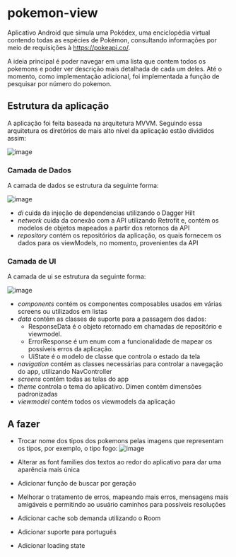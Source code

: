 # pokemon-view
Aplicativo Android que simula uma Pokédex, uma enciclopédia virtual contendo todas as espécies de Pokémon, consultando informações por meio de requisições à https://pokeapi.co/.

A ideia principal é poder navegar em uma lista que contem todos os pokemons e poder ver descrição mais detalhada de cada um deles. Até o momento, como implementação adicional, foi implementada a função de pesquisar por número do pokemon.

## Estrutura da aplicação
A aplicação foi feita baseada na arquitetura MVVM. Seguindo essa arquitetura os diretórios de mais alto nível da aplicação estão divididos assim:

![image](https://github.com/romanhole/pokemon-view/assets/49032796/77d430d0-c9b3-4abf-bf25-4d7304ed8296)


### Camada de Dados
A camada de dados se estrutura da seguinte forma:

![image](https://github.com/romanhole/pokemon-view/assets/49032796/661b0795-7669-4311-b968-83527c75f821)


- *di* cuida da injeção de dependencias utilizando o Dagger Hilt
- *network* cuida da conexão com a API utilizando Retrofit e, contém os modelos de objetos mapeados a partir dos retornos da API
- *repository* contém os repositórios da aplicação, os quais fornecem os dados para os viewModels, no momento, provenientes da API

### Camada de UI
A camada de ui se estrutura da seguinte forma:

![image](https://github.com/romanhole/pokemon-view/assets/49032796/2057519d-36d6-485e-8f6a-de2457259d58)

- *components* contém os componentes composables usados em várias screens ou utilizados em listas
- *data* contém as classes de suporte para a passagem dos dados:
  - ResponseData é o objeto retornado em chamadas de repositório e viewmodel.
  - ErrorResponse é um enum com a funcionalidade de mapear os possíveis erros da aplicação.
  - UiState é o modelo de classe que controla o estado da tela
- *navigation* contém as classes necessárias para controlar a navegação do app, utilizando NavController
- *screens* contém todas as telas do app
- *theme* controla o tema do aplicativo. Dimen contém dimensões padronizadas
- *viewmodel* contém todos os viewmodels da aplicação

## A fazer
- Trocar nome dos tipos dos pokemons pelas imagens que representam os tipos, por exemplo, o tipo fogo:
  ![image](https://github.com/romanhole/pokemon-view/assets/49032796/d37fe713-5c87-48f4-9049-5d8d6ee197c2)


- Alterar as font families dos textos ao redor do aplicativo para dar uma aparência mais única

- Adicionar função de buscar por geração

- Melhorar o tratamento de erros, mapeando mais erros, mensagens mais amigáveis e permitindo ao usuário caminhos para possíveis resoluções

- Adicionar cache sob demanda utilizando o Room

- Adicionar suporte para português

- Adicionar loading state
